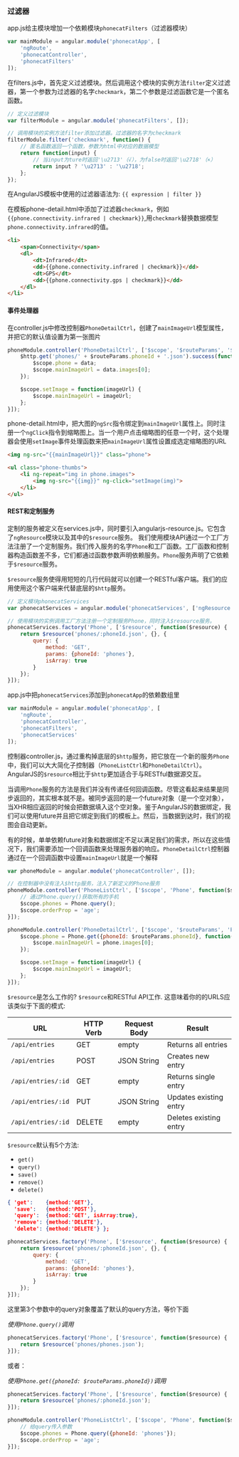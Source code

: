 ### 过滤器

app.js给主模块增加一个依赖模块`phonecatFilters`（过滤器模块）

```javascript
var mainModule = angular.module('phonecatApp', [
    'ngRoute',
    'phonecatController',
    'phonecatFilters'
]);
```

在filters.js中，首先定义过滤模块。然后调用这个模块的实例方法`filter`定义过滤器，第一个参数为过滤器的名字`checkmark`，第二个参数是过滤函数它是一个匿名函数。

```javascript
// 定义过滤模块
var filterModule = angular.module('phonecatFilters', []);

// 调用模块的实例方法filter添加过滤器。过滤器的名字为checkmark
filterModule.filter('checkmark', function() {
    // 匿名函数返回一个函数，参数为html中对应的数据模型
    return function(input) {
        // 当input为ture时返回'\u2713'（√），为false时返回'\u2718'（×）
        return input ? '\u2713' : '\u2718';
    };
});
```

在AngularJS模板中使用的过滤器语法为:
`{{ expression | filter }}`

在模板phone-detail.html中添加了过滤器`checkmark`，例如`{{phone.connectivity.infrared | checkmark}}`,用`checkmark`替换数据模型`phone.connectivity.infrared`的值。

```html
<li>
    <span>Connectivity</span>
    <dl>
        <dt>Infrared</dt>
        <dd>{{phone.connectivity.infrared | checkmark}}</dd>
        <dt>GPS</dt>
        <dd>{{phone.connectivity.gps | checkmark}}</dd>
    </dl>
</li>
```

#### 事件处理器

在controller.js中修改控制器`PhoneDetailCtrl`，创建了`mainImageUrl`模型属性，并把它的默认值设置为第一张图片

```javascript
phoneModule.controller('PhoneDetailCtrl', ['$scope', '$routeParams', '$http', function($scope, $routeParams, $http) {
    $http.get('phones/' + $routeParams.phoneId + '.json').success(function(data) {
        $scope.phone = data;
        $scope.mainImageUrl = data.images[0];
    });

    $scope.setImage = function(imageUrl) {
        $scope.mainImageUrl = imageUrl;
    };
}]);
```

phone-detail.html中，把大图的`ngSrc`指令绑定到`mainImageUrl`属性上。同时注册一个`ngClick`指令到缩略图上。当一个用户点击缩略图的任意一个时，这个处理器会使用`setImage`事件处理函数来把`mainImageUrl`属性设置成选定缩略图的URL

```html
<img ng-src="{{mainImageUrl}}" class="phone">

<ul class="phone-thumbs">
    <li ng-repeat="img in phone.images">
        <img ng-src="{{img}}" ng-click="setImage(img)">
    </li>
</ul>
```

#### REST和定制服务

定制的服务被定义在services.js中，同时要引入angularjs-resource.js。它包含了`ngResource`模块以及其中的`$resource`服务。
我们使用模块API通过一个工厂方法注册了一个定制服务。我们传入服务的名字`Phone`和工厂函数。工厂函数和控制器构造函数差不多，它们都通过函数参数声明依赖服务。`Phone`服务声明了它依赖于`$resource`服务。

`$resource`服务使得用短短的几行代码就可以创建一个RESTful客户端。我们的应用使用这个客户端来代替底层的`$http`服务。

```javascript
// 定义模块phonecatServices
var phonecatServices = angular.module('phonecatServices', ['ngResource']);

// 使用模块的实例调用工厂方法注册一个定制服务Phone，同时注入$resource服务。
phonecatServices.factory('Phone', ['$resource', function($resource) {
    return $resource('phones/:phoneId.json', {}, {
        query: {
            method: 'GET',
            params: {phoneId: 'phones'},
            isArray: true
        }
    });
}]);
```

app.js中把`phonecatServices`添加到`phonecatApp`的依赖数组里

```javascript
var mainModule = angular.module('phonecatApp', [
    'ngRoute',
    'phonecatController',
    'phonecatFilters',
    'phonecatServices'
]);
```

控制器controller.js，通过重构掉底层的`$http`服务，把它放在一个新的服务`Phone`中，我们可以大大简化子控制器（`PhoneListCtrl`和`PhoneDetailCtrl`）。AngularJS的`$resource`相比于`$http`更加适合于与RESTful数据源交互。

当调用`Phone`服务的方法是我们并没有传递任何回调函数。尽管这看起来结果是同步返回的，其实根本就不是。被同步返回的是一个future对象（是一个空对象），当XHR相应返回的时候会把数据填入这个空对象。鉴于AngularJS的数据绑定，我们可以使用future并且把它绑定到我们的模板上。然后，当数据到达时，我们的视图会自动更新。

有的时候，单单依赖future对象和数据绑定不足以满足我们的需求，所以在这些情况下，我们需要添加一个回调函数来处理服务器的响应。`PhoneDetailCtrl`控制器通过在一个回调函数中设置`mainImageUrl`就是一个解释

```javascript
var phoneModule = angular.module('phonecatController', []);

// 在控制器中没有注入$http服务，注入了新定义的Phone服务
phoneModule.controller('PhoneListCtrl', ['$scope', 'Phone', function($scope, Phone){
    // 通过Phone.query()获取所有的手机
    $scope.phones = Phone.query();
    $scope.orderProp = 'age';
}]);

phoneModule.controller('PhoneDetailCtrl', ['$scope', '$routeParams', 'Phone', function($scope, $routeParams, Phone) {
    $scope.phone = Phone.get({phoneId: $routeParams.phoneId}, function(phone) {
        $scope.mainImageUrl = phone.images[0];
    });

    $scope.setImage = function(imageUrl) {
        $scope.mainImageUrl = imageUrl;
    };
}]);
```

`$resource`是怎么工作的?
`$resource`和RESTful API工作. 这意味着你的的URLS应该类似于下面的模式:

URL | HTTP Verb | Request Body | Result
----|-----------|--------------|-------
`/api/entries`|GET|empty|Returns all entries
`/api/entries`|POST|JSON String|Creates new entry
`/api/entries/:id`|GET|empty|Returns single entry
`/api/entries/:id`|PUT|JSON String|Updates existing entry
`/api/entries/:id`|DELETE|empty|Deletes existing entry


`$resource`默认有5个方法:
* `get()`
* `query()`
* `save()`
* `remove()`
* `delete()`

```json
{ 'get':    {method:'GET'},
  'save':   {method:'POST'},
  'query':  {method:'GET', isArray:true},
  'remove': {method:'DELETE'},
  'delete': {method:'DELETE'} };
```


```javascript
phonecatServices.factory('Phone', ['$resource', function($resource) {
    return $resource('phones/:phoneId.json', {}, {
        query: {
            method: 'GET',
            params: {phoneId: 'phones'},
            isArray: true
        }
    });
}]);
```
这里第3个参数中的query对象覆盖了默认的query方法，等价下面

*使用`Phone.query()`调用*

```javascript
phonecatServices.factory('Phone', ['$resource', function($resource) {
    return $resource('phones/phones.json');
}]);
```

或者：

*使用`Phone.get({phoneId: $routeParams.phoneId})`调用*

```javascript
phonecatServices.factory('Phone', ['$resource', function($resource) {
    return $resource('phones/:phoneId.json');
}]);
```

```javascript
phoneModule.controller('PhoneListCtrl', ['$scope', 'Phone', function($scope, Phone){
    // 给query传入参数
    $scope.phones = Phone.query({phoneId: 'phones'});
    $scope.orderProp = 'age';
}]);
```
